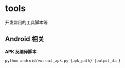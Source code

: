 # tools
开发常用的工具脚本等

## Android 相关
**APK 反编译脚本**
```
python android/extract_apk.py {apk_path} {output_dir}
```